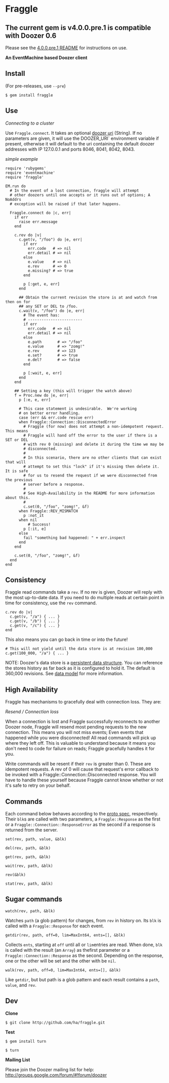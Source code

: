 # Fraggle
## The current gem is v4.0.0.pre.1 is compatible with Doozer 0.6

Please see the [4.0.0.pre.1 README](https://github.com/ha/fraggle/tree/v4.0.0.pre.1) for instructions on use.

**An EventMachine based Doozer client**

## Install

(For pre-releases, use `--pre`)

    $ gem install fraggle

## Use

*Connecting to a cluster*

Use `Fraggle.connect`.  It takes an optional [doozer uri][] (String).  If no
parameters are given, it will use the DOOZER_URI` environment variable if
present, otherwise it will default to the uri containing the default doozer
addresses with IP 127.0.0.1 and ports 8046, 8041, 8042, 8043.

*simple example*

    require 'rubygems'
    require 'eventmachine'
    require 'fraggle'

    EM.run do
      # In the event of a lost connection, fraggle will attempt
      # other doozers until one accepts or it runs out of options; A NoAddrs
      # exception will be raised if that later happens.

      Fraggle.connect do |c, err|
        if err
          raise err.message
        end

        c.rev do |v|
          c.get(v, "/foo") do |e, err|
            if err
              err.code   # => nil
              err.detail # => nil
            else
              e.value    # => nil
              e.rev      # => 0
              e.missing? # => true
            end

            p [:get, e, err]
          end

          ## Obtain the current revision the store is at and watch from then on for
          ## any SET or DEL to /foo.
          c.wait(v, "/foo") do |e, err|
            # The event has:
            # ------------------------
            if err
              err.code   # => nil
              err.detail # => nil
            else
              e.path       # => "/foo"
              e.value      # => "zomg!"
              e.rev        # => 123
              e.set?       # => true
              e.del?       # => false
            end

            p [:wait, e, err]
          end
        end

        ## Setting a key (this will trigger the watch above)
        f = Proc.new do |e, err|
          p [:e, e, err]

          # This case statement is undesirable.  We're working
          # on better error handling.
          case (err && err.code rescue err)
          when Fraggle::Connection::DisconnectedError
            # Fraggle (for now) does not attempt a non-idempotent request.  This means
            # Fraggle will hand off the error to the user if there is a SET or DEL
            # with rev 0 (missing) and delete it during the time we may be
            # disconnected.
            #
            # In this scenario, there are no other clients that can exist that will
            # attempt to set this "lock" if it's missing then delete it.  It is safe
            # for us to resend the request if we were disconnected from the previous
            # server before a response.
            #
            # See High-Availability in the README for more information about this.
            #
            c.set(0, "/foo", "zomg!", &f)
          when Fraggle::REV_MISMATCH
            p :not_it
          when nil
              # Success!
            p [:it, e]
          else
            fail "something bad happened: " + err.inspect
          end
        end

        c.set(0, "/foo", "zomg!", &f)
      end
    end

## Consistency

Fraggle read commands take a `rev`.  If no rev is given, Doozer will reply with
the most up-to-date data.   If you need to do multiple reads at certain
point in time for consistency, use the `rev` command.

    c.rev do |v|
      c.get(v, "/a") { ... }
      c.get(v, "/b") { ... }
      c.get(v, "/c") { ... }
    end

This also means you can go back in time or into the future!

    # This will not yield until the data store is at revision 100,000
    c.get(100_000, "/a") { ... }

NOTE:  Doozer's data store is a [persistent data structure][pd].  You can reference the
stores history as far back as it is configured to hold it.  The default is
360,000 revisions.  See [data model][] for more information.

## High Availability

  Fraggle has mechanisms to gracefully deal with connection loss.  They are:

*Resend / Connection loss*

  When a connection is lost and Fraggle successfully reconnects to another
  Doozer node, Fraggle will resend most pending requests to the new connection.
  This means you will not miss events; Even events that happened while you were
  disconnected!  All read commands will pick up where they left off.  This is
  valuable to understand because it means you don't need to code for failure on
  reads; Fraggle gracefully handles it for you.

  Write commands will be resent if their `rev` is greater than 0.  These are
  idempotent requests.  A rev of 0 will cause that request's error
  callback to be invoked with a Fraggle::Connection::Disconnected response.
  You will have to handle these yourself because Fraggle cannot know whether or
  not it's safe to retry on your behalf.

## Commands

Each command below behaves according to the [proto spec][], respectively.
Their `blk`s are called with two parameters, a `Fraggle::Response` as the first
or a `Fraggle::Connection::ResponseError` as the second if a response is
returned from the server.

`set(rev, path, value, &blk)`

`del(rev, path, &blk)`

`get(rev, path, &blk)`

`wait(rev, path, &blk)`

`rev(&blk)`

`stat(rev, path, &blk)`

## Sugar commands

`watch(rev, path, &blk)`

Watches `path` (a glob pattern) for changes, from `rev` in history on.  Its
`blk` is called with a `Fraggle::Response` for each event.

`getdir(rev, path, off=0, lim=MaxInt64, ents=[], &blk)`

Collects `ents`, starting at `off` until all or `lim`entries are read. When 
done, `blk` is called with the result (an `Array`) as thefirst parameter or 
a `Fraggle::Connection::Response` as the second.  Depending on the response, 
one or the other will be set and the other with be `nil`.

`walk(rev, path, off=0, lim=MaxInt64, ents=[], &blk)`

Like `getdir`, but but path is a glob pattern and each result contains a `path`,
`value`, and `rev`.

## Dev

**Clone**

    $ git clone http://github.com/ha/fraggle.git

**Test**

    $ gem install turn

    $ turn

**Mailing List**

Please join the Doozer mailing list for help:
http://groups.google.com/forum/#!forum/doozer

[data model]: https://github.com/ha/doozerd/blob/master/doc/data-model.md
[doozer uri]: https://github.com/ha/doozerd/blob/master/doc/uri.md
[proto spec]: https://github.com/ha/doozerd/blob/master/doc/proto.md
[pd]: http://en.wikipedia.org/wiki/Persistent_data_structure
